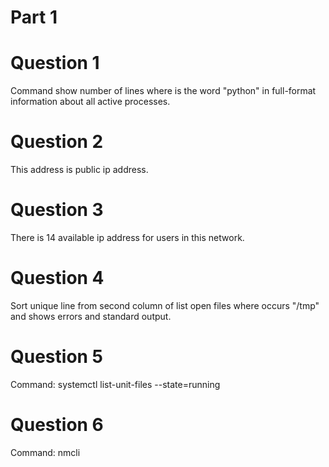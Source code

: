 # Part 1
# Question 1
Command show number of lines where is the word "python" in full-format information about all active processes.

# Question 2
This address is public ip address.

# Question 3
There is 14 available ip address for users in this network.

# Question 4
Sort unique line from second column of list open files where occurs "/tmp" and shows errors and standard output.

# Question 5
Command: systemctl list-unit-files --state=running

# Question 6
Command: nmcli
